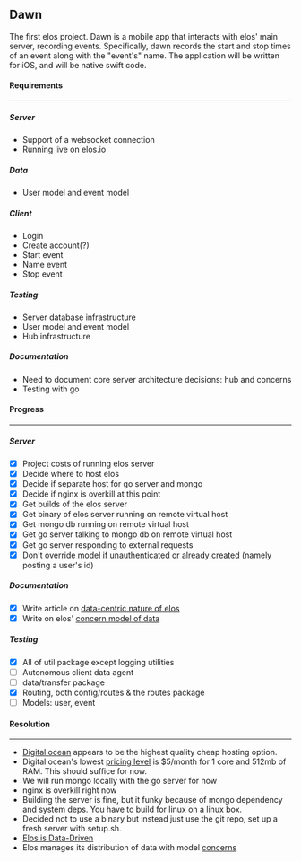 Dawn
----

The first elos project. Dawn is a mobile app that interacts with elos' main server, recording events. Specifically, dawn records the start and stop times of an event along with the "event's" name. The application will be written for iOS, and will be native swift code.

#### Requirements
-----------------
##### Server
 * Support of a websocket connection
 * Running live on elos.io

##### Data
 * User model and event model

##### Client
 * Login
 * Create account(?)
 * Start event
 * Name event
 * Stop event

##### Testing
 * Server database infrastructure
 * User model and event model
 * Hub infrastructure

##### Documentation
 * Need to document core server architecture decisions: hub and concerns
 * Testing with go

#### Progress
-------------
##### Server
- [x] Project costs of running elos server
- [x] Decide where to host elos
- [x] Decide if separate host for go server and mongo
- [x] Decide if nginx is overkill at this point
- [x] Get builds of the elos server
- [x] Get binary of elos server running on remote virtual host
- [x] Get mongo db running on remote virtual host
- [x] Get go server talking to mongo db on remote virtual host
- [x] Get go server responding to external requests
- [x] Don't [override model if unauthenticated or already created](https://github.com/elos/server/issues/1) (namely posting a user's id)

##### Documentation
- [x] Write article on [data-centric nature of elos](https://github.com/elos/ideation/blob/master/functionality/data.md)
- [x] Write on elos' [concern model of data](https://github.com/elos/documentation/blob/master/data/concerns.md)

##### Testing
- [x] All of util package except logging utilities
- [ ] Autonomous client data agent
- [ ] data/transfer package
- [x] Routing, both config/routes & the routes package
- [ ] Models: user, event

#### Resolution
---------------

* [Digital ocean](https://www.digitalocean.com) appears to be the highest quality cheap hosting option.
* Digital ocean's lowest [pricing level](https://www.digitalocean.com/pricing/) is $5/month for 1 core and 512mb of RAM. This should suffice for now.
* We will run mongo locally with the go server for now
* nginx is overkill right now
* Building the server is fine, but it funky because of mongo dependency and system deps. You have to build for linux on a linux box.
* Decided not to use a binary but instead just use the git repo, set up a fresh server with setup.sh.
* [Elos is Data-Driven](https://github.com/elos/ideation/blob/master/on/data.md)
* Elos manages its distribution of data with model [concerns](https://github.com/elos/documentation/blob/master/data/concerns.md)
